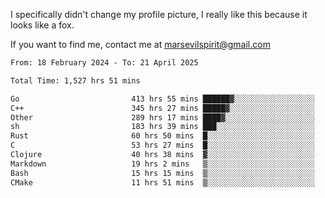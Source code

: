 I specifically didn't change my profile picture, I really like this because it looks like a fox.

If you want to find me, contact me at marsevilspirit@gmail.com

<!--START_SECTION:waka-->

```txt
From: 18 February 2024 - To: 21 April 2025

Total Time: 1,527 hrs 51 mins

Go                         413 hrs 55 mins ██████▓░░░░░░░░░░░░░░░░░░   27.09 %
C++                        345 hrs 27 mins █████▓░░░░░░░░░░░░░░░░░░░   22.61 %
Other                      289 hrs 17 mins ████▓░░░░░░░░░░░░░░░░░░░░   18.93 %
sh                         183 hrs 39 mins ███░░░░░░░░░░░░░░░░░░░░░░   12.02 %
Rust                       60 hrs 50 mins  █░░░░░░░░░░░░░░░░░░░░░░░░   03.98 %
C                          53 hrs 27 mins  █░░░░░░░░░░░░░░░░░░░░░░░░   03.50 %
Clojure                    40 hrs 38 mins  ▓░░░░░░░░░░░░░░░░░░░░░░░░   02.66 %
Markdown                   19 hrs 2 mins   ▒░░░░░░░░░░░░░░░░░░░░░░░░   01.25 %
Bash                       15 hrs 15 mins  ▒░░░░░░░░░░░░░░░░░░░░░░░░   01.00 %
CMake                      11 hrs 51 mins  ▒░░░░░░░░░░░░░░░░░░░░░░░░   00.78 %
```

<!--END_SECTION:waka-->
